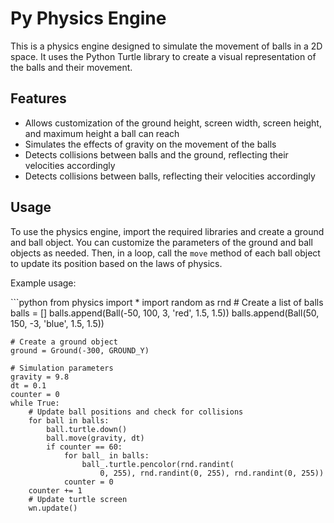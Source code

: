 # Py Physics Engine

<p>This is a physics engine designed to simulate the movement of balls in a 2D space. It uses the Python Turtle library to create a visual representation of the balls and their movement.</p><h2>Features</h2><ul><li>Allows customization of the ground height, screen width, screen height, and maximum height a ball can reach</li><li>Simulates the effects of gravity on the movement of the balls</li><li>Detects collisions between balls and the ground, reflecting their velocities accordingly</li><li>Detects collisions between balls, reflecting their velocities accordingly</li></ul><h2>Usage</h2><p>To use the physics engine, import the required libraries and create a ground and ball object. You can customize the parameters of the ground and ball objects as needed. Then, in a loop, call the <code>move</code> method of each ball object to update its position based on the laws of physics.</p><p>Example usage:</p>
```python
    from physics import *
    import random as rnd
    # Create a list of balls
    balls = []
    balls.append(Ball(-50, 100, 3, 'red', 1.5, 1.5))
    balls.append(Ball(50, 150, -3, 'blue', 1.5, 1.5))

    # Create a ground object
    ground = Ground(-300, GROUND_Y)

    # Simulation parameters
    gravity = 9.8
    dt = 0.1
    counter = 0
    while True:
        # Update ball positions and check for collisions
        for ball in balls:
            ball.turtle.down()
            ball.move(gravity, dt)
            if counter == 60:
                for ball_ in balls:
                    ball_.turtle.pencolor(rnd.randint(
                        0, 255), rnd.randint(0, 255), rnd.randint(0, 255))
                counter = 0
        counter += 1
        # Update turtle screen
        wn.update()
```
